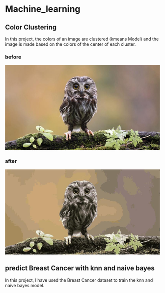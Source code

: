 # Machine_learning
 
## Color Clustering
In this project, the colors of an image are clustered (kmeans Model) and the image is made based on the colors of the center of each cluster.
### before
![alt text](https://github.com/xmsa/Machine_learning/blob/main/Figure/owl.jpg?raw=true)
### after
![alt text](https://github.com/xmsa/Machine_learning/blob/main/Figure/Color%20clustering.jpg?raw=true)

## predict Breast Cancer with knn and naive bayes
In this project, I have used the Breast Cancer dataset to train the knn and naive bayes model.
